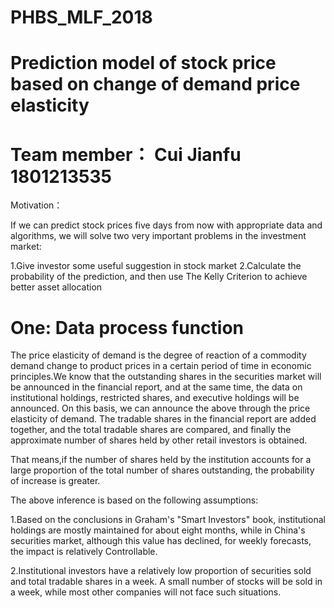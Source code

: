# PHBS_MLF_2018
# Prediction model of stock price based on change of demand price elasticity 

# Team member： Cui Jianfu 1801213535

Motivation：

If we can predict stock prices five days from now with appropriate data and algorithms, we will solve two very important problems in the investment market:

1.Give investor some useful suggestion in stock market
2.Calculate the probability of the prediction, and then use The Kelly Criterion to achieve better asset allocation

# One: Data process function 

The price elasticity of demand is the degree of reaction of a commodity demand change to product prices in a certain period of time in economic principles.We know that the outstanding shares in the securities market will be announced in the financial report, and at the same time, the data on institutional holdings, restricted shares, and executive holdings will be announced. On this basis, we can announce the above through the price elasticity of demand. The tradable shares in the financial report are added together, and the total tradable shares are compared, and finally the approximate number of shares held by other retail investors is obtained.



That means,if the number of shares held by the institution accounts for a large proportion of the total number of shares outstanding, the probability of increase is greater.

The above inference is based on the following assumptions:

1.Based on the conclusions in Graham's "Smart Investors" book, institutional holdings are mostly maintained for about eight months, while in China's securities market, although this value has declined, for weekly forecasts, the impact is relatively Controllable.

2.Institutional investors have a relatively low proportion of securities sold and total tradable shares in a week. A small number of stocks will be sold in a week, while most other companies will not face such situations.

